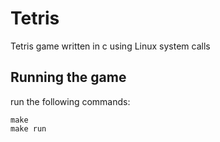 # Tetris
Tetris game written in c using Linux system calls

## Running the game
run the following commands:
```
make
make run
```
